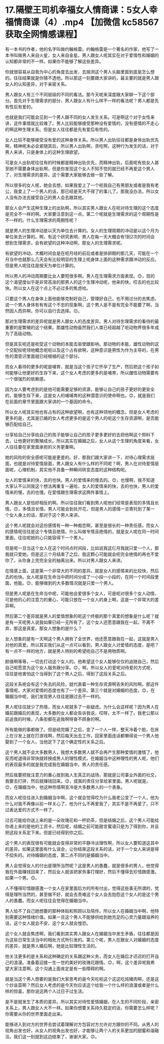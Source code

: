 # 17.隔壁王司机幸福女人情商课：5女人幸福情商课（4）.mp4 【加微信 kc58567 获取全网情感课程】

有一本书的作者，他的名字叫做约翰格雷。约翰格雷是一个著名的作家，他写了一本书叫做男人来自火星，女人来自金星。男人跟女人呢其实在对于爱情性和婚姻的认知都非常的不一样。如果你不能够了解这些差异。

你就很容易从自我为中心的角度去出发，去揣测这个男人头脑里面到底是怎么想的。往往结果就是你猜不透他。所以那这一刻要跟大家讲的，最主要的就是男人跟女人的认知差异，对于亲密关系。

男人跟女人有三个不同层级的不同的看法。那今天呢来深度跟大家聊一下这个部分。首先对于生理需求的部分，男人跟女人有什么样不一样的看法呢？男人都是先有性后有爱的。

也就是我们可能会见到一个男人跟不同的女人发生关系。可是啊这个对于女性来讲，这件事情就比较难了。男人比较能够接受那种没有爱情的，没有感情的不走心的啊这种生理关系。但是女人往往都是先有爱后有性的。

女人比较不能够接受没有爱的这种身体关系。所以男人出轨往往都是身体出轨优先啊，精神呢未必会紧随其后，所以男人出轨啊，贪吃啊，这种行为发生的话，对于男人来讲，只是身体上的这种生理欲望。

可是女人出轨呢往往有的时候都是精神出轨优先，而精神出轨，后面呢有些女人甚至她不需要身体出轨啊，但是你发现这个女人不知不觉的就已经不再爱这个男人了，对生理需求的差异。这个需要大家能够去做一些了解。

所以很多的女人呢，她会去想，如果我爱上了一个呃我自己有男朋友或者是我有老公，我爱上了一个男人的话，那已经是天大不得了的事儿了。那我没办法，所以女人没有办法去接受自己的男人会去跟其他。

那女人会产生这种生理上的出轨啊，所以其实男人跟女人在呃对待生理的这个态度是完全不一样的啊。大家要注意到这一点。第二个呢就是生理需求的这个周期性是不一样的。什么生理需求的周期性呢？

就是男人的生理冲动是以天为单位去计算的。女人的生理周期的冲动是以这个月为单位来去计算的。啊，有这个研究表明，男人在每一天大概会有1到2次的时间会想到生理需求，会有欲望的这种冲动啊，那女人的生理需求呢。

有欲望的冲动，大概时间会是在呃月经的前后或者是排卵期的那几天，可能在一个月当中也就那么几天会有比较明显的生理上呃身体上面的这种需求跟冲动的反应。但是男人呢往往是按天为单位计算的。

所以男人的冲动周期要比女人要短很多啊。男人在生理需求方面表现。😊，现的这个渴望度似乎是非常高涨的那男人的这个生理冲动呢，他来的快，哎去的也比较快。所以女人在这个点上不必过多的焦虑哈。

只要这个男人在身体上面他能够克制好自己，管理好自己，也不用过分的去焦虑。说一个男人身体有有有这个不忠的现象啊，这个男人是不是有完全不能要了啊，当然因人而异啊，你可以自行去选择。😊。

那对生理需求的差异呢就是男人跟女人的态度差异。男人对待生理需求的看待的最重要的是繁殖的这个结果。那雄性动物虽然我们人类已经超越了呃动物界很多年成为了高级动物。

但是其实呃还是呃受这个动物的本能去驱使跟影响。那动物的本能，雄性动物的这个交配权呢领地概念呢呃以及这个占有欲啊，这种意识是男性为作为主导的，在男性的潜意识里面就已经根植的这个部分。

而女人看待的更多的呢是哺育，就是当这个孩子它怀孕了生产，然后把这个孩子如何能够让他更好的生存下来，这个女人考虑的更多的是哺育，所以雌性动物需要有一个很强烈的依赖感。

因为女人要考虑到的是他可能需要足够的资源，能够让自己的孩子更好的更安全的，能够生存下来，这是女人的哺哺育的这种潜意识的使命啊也。😊，就是我们在前面的章节里面跟大家讲的一个基因的命令。

所以女人呢其实他也有占有的这种欲望啊，也有这种领地的概念。但是女人考虑的更多的是，尤其是已婚的女人考虑更多的是这个男人的呃这个生存资源啊，是否能够匹配给自己。

分享给自己分享给自己的孩子能够让自己的孩子更多更好的去把他啊这个照料下去，让他更好的繁殖成长。所以其实在婚姻之后，女人从这个生理的角度来看，女人往往要在家里面承担的义务更重啊。

她的风险的安全感呢可能是更差的。好，那我们跟大家讲一下，对待心理需求层面，也就是对待爱情层面，男人跟女人有什么样的不同呢？啊，男人在对待爱情层面呢，心理机制，其实他不具备一种瞬间转变态度的这种结构呃。

女人的爱情来的快，去的也快。男人的爱情来的慢去的。😊，也慢啊，我不知道大家认不认同我这个想法再重复一遍哈，女人的爱情来的快，去的也快，男人的爱情来的慢，去的也慢。在爱情跟生理需求这两件事情上。

男人跟女人是恰好相反的啊。所以往往我们看到男人呢他们经常是表现的多情且长情。😊，多情且长情，男人可能会到处开花，但是男人的感情一旦寄托到了某一个女人身上的话，那对于这个男人来讲。

这个男人呢就会对这份感情有一种一种痴恋啊，甚至是很长的一种责任感。而女人的感情呢往往是这个专情且绝情。什么叫做专情且绝情的，就是女人呢在同一时间里面，往往呢她的心只能容得下一个男人。

但是呢一旦当这个女人在这个时间点时间段，比如说我这仨月我就只爱一个人，那我就只爱她。但是这三个月结束了之后，我这颗心可能就会呃完全绝情的再也不爱你了。从你身上完完全全的抽离出来。所以对男人跟女人来讲。

在情感上面，这是第一个非常大的不同的差异。就是女人的感情来的比较快，然后去的也快。女人呢是在生命当中把时间分成了一小段一小段的，在同一个时间段里面，他能。😊，能够做到的大多数情况就是只爱一个男人。

但是男人呢是在生命当中呢，可能他会爱很多个女人，可是呃对很多个女人动情，可是他的心的注意力的重心，可能只放在一个女人的身上啊，这是一个非常大的差异啊。

然后第二个差异就是男人的爱情想象的呃这个终极的那个真爱的想象是什么呢？就是有一天呢男人说我如果已经一无所有了，这个女人还愿意跟我在一起，不离不弃，那这是真爱。那女人想象的是什么？

女人想象的是有一天啊这个男人拥有了全世界，他还愿意跟我在一起，这就是男人对他的真爱。所以其实我们从这一点可以看到，男人跟女人对爱情的态度，是吧？有一点不一样的地方，就是男人特别的希望呃自己不是用物质啊。

颜值啊等等，一切去打动这个女人的。他希望这个女人能够仅仅的追随自己，然后自己呢愿意为这个女人服务跟分享。😊，啊，所以女人的爱呢对待爱的方式呢，往往是他害怕这个当得到了这个男人之后，得到了这段关系之后。

这段关系呢会有这个失去的风险，就代表着一种生存资源啊丢失的风险啊。那这件事情呢，大家对爱情的态度也有了一个差异。第三个就是对婚姻的态度。😊，在婚姻当中呢，我们发现男人往往是跟过去不一样的。

男人呢往往就少了热情，而女人呢就多了一些疑虑。为什么会这样呢？因为男人在婚前跟婚后的表现，大多数的女人都会告诉我说，哎呀，太不一样了。我老公那以前追我的时候，八条街都在追我啊呀奋不顾身的啊。

所有能做的事都做了。但是结完婚了之后，变了一个人一样，整天冷着个脸，在床上在沙发上就在打游戏啊，然后每天出去工作，回家里面连话都懒得说一个男人他娶到了一个女人，当他定下了这个确定性的关系之后。

这个男人就不会大多数男人，我想大多数男人就不会再产生那种爱情的激情了，他反而呢退得非常快就转换成男人的理性模式，在婚姻当中这种理性的男人呢，他们的表现最多的就是我完成我在婚姻当中，男人的责任感。

然后我要把我注意力的重心放到我人生真正的战场，那就是公司事业外面的社交，我要去打拼，然后就赚钱回来。😊，成我的责任分享给家里面。男人呢就是。😊，在婚姻当中，他这种热情啊变冷是大多数男人的一个表象。

而女人呢往往进入到婚姻当中啊，这个就会觉得哎为什么我老公变了一个人，他为什么对我不再像以前一样关心了，他为什么不再爱我了，其实不是不再爱了，只不过表达爱的方式不一样了。

过去可能给你送上来的是一朵玫瑰花和一杯奶茶，但是结婚之后，这个男人可能给你递上来的是他的工资卡。然后呢，结婚之前可能甜言蜜语只是为了得到你，并且把这段关系定下来。但是已经得到你之后。

这个男人的表现很有可能就会变得非常的平静冷淡理性啊，所以女人要知道这其中的差异。如果这里面有什么误会，让你结束这段关系的话，对于一个女人来讲是得不偿失的。对待婚姻的态度，第二点不同的是婚姻当中。

男人会觉得女人的付出是理所当然呢？这是男人的愚蠢，就是很多的男人，他觉得我在外面赚钱回来了，然后女人就该把家务事打理好，然后不懂得去珍惜跟感激。如果一个男。😊。

人不懂得珍惜跟感激一个女人在家里面后方的所有付出，觉得这些事无所谓的，觉得是理所当然的，甚至做不好，就会去责难这个女人会去抱怨这个女人的是这个男人的愚蠢。而女人呢往往会觉得在婚姻当中。

男人给不了自己她想要的那种体贴和照顾以及陪伴。所以女人在婚姻当中啊，他特别需要这种情绪价值。如果一旦这个男人不能够供给到她充足的心灵力量跟滋养的话，这个女人就会不安，这个女人就会惶恐。

这个女人就会焦虑啊，我们看到其实男人跟女人在婚姻当中发生矛盾，往往都是因为这些日常生活当中的相处方式所引发的。第三个呢，男人在跟女人对婚姻的态度的差异，就是男人婚后啊，她是比较理性生活的。

他关注更多的是关系和这种确定的关系跟这种义务，而女人在婚后才迟迟的打开自己的浪漫。准备着迎接一生一世的美好的玫瑰花跟情。😊，啊，这个差异呢我希望大家注意啊，这个沟通上面肯定是有一些障碍的啊。

就是当这个男人想要的是我们大家思考的是今天吃呃这个这这吃炖猪肉啊，还是这个炒韭菜啊？然后女人考虑的是今天你应该这个给我一个什么样的浪漫或者是什么样的惊喜。那你说这两个人过日子过生活。

是不是就发生了本质的差异。所以其实对待性爱情婚姻，在人生的不同阶段，亲密关系上，男人跟女人大不一样。如果你想要关系持久稳定的话，你需要怎么样呢？你需要从你的世界里面走出来。

能够进入到对方的世界去尝试着理解对方包容对方允许对方跟你的不同。从男人的视角出发也好，从女人的视角出发也好，才能够让两个人的关系更加的甜蜜和谐融洽。我们这一刻就到这边结束了，谢谢大家。😊。

